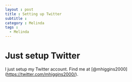 ```yaml
---
layout : post
title : Setting up Twitter
subtitle :  
category : Melinda
tags :
  - Melinda
---
```


# Just setup Twitter

I just setup my Twitter account. Find me at [@mhiggins2000] (https://twitter.com/mhiggins2000/).

